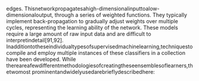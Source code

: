 edges. Thisnetworkpropagatesahigh-dimensionalinputtoalow-dimensionaloutput,
through a series of weighted functions. They typically implement back-propagation to
gradually adjust weights over multiple cycles, representing the learning ability of the
network. These models require a large amount of raw input data and are difficult to
interpretindetail[91,92].
Inadditiontotheseindividualtypesofsupervisedmachinelearning,techniquestocompile
and employ multiple instances of these classifiers in a collection have been developed. While
thereareafewdifferentmethodologiesofcreatingtheseensemblesoflearners,thetwomost
prominentandwidelyusedarebrieflydescribedhere: